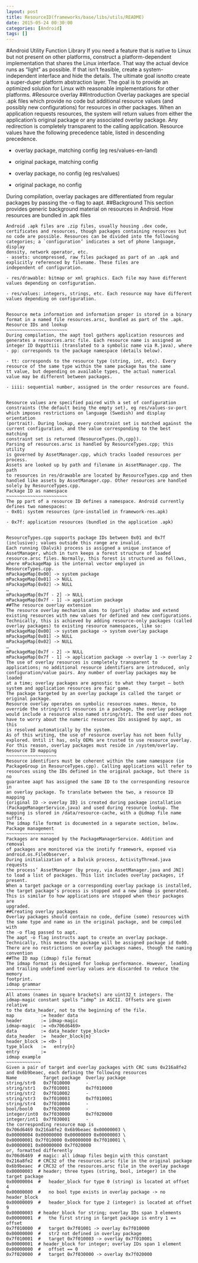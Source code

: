 ```yaml
---
layout: post
title: ResourceID(frameworks/base/libs/utils/README)
date: 2015-05-24 00:30:00
categories: [Android]
tags: []
---
```

#Android Utility Function Library
If you need a feature that is native to Linux but not present on other
platforms, construct a platform-dependent implementation that shares
the Linux interface.  That way the actual device runs as “light” as
possible.
If that isn’t feasible, create a system-independent interface and hide
the details.
The ultimate goal is*not*to create a super-duper platform abstraction
layer.  The goal is to provide an optimized solution for Linux with
reasonable implementations for other platforms.
#Resource overlay
##Introduction
Overlay packages are special .apk files which provide no code but
additional resource values (and possibly new configurations) for
resources in other packages. When an application requests resources,
the system will return values from either the application’s original
package or any associated overlay package. Any redirection is completely
transparent to the calling application.
Resource values have the following precedence table, listed in
descending precedence.
- overlay package, matching config (eg res/values-en-land)

- original package, matching config

- overlay package, no config (eg res/values)

- original package, no config


During compilation, overlay packages are differentiated from regular
packages by passing the -o flag to aapt.
##Background
This section provides generic background material on resources in
Android.
How resources are bundled in .apk files
~~~~~~~~~~~~~~~~~~~~~~~~~~~~~~~~~~~~~~~
Android .apk files are .zip files, usually housing .dex code,
certificates and resources, though packages containing resources but
no code are possible. Resources can be divided into the following
categories; a `configuration’ indicates a set of phone language, display
density, network operator, etc.
- assets: uncompressed, raw files packaged as part of an .apk and
explicitly referenced by filename. These files are
independent of configuration.

- res/drawable: bitmap or xml graphics. Each file may have different
values depending on configuration.

- res/values: integers, strings, etc. Each resource may have different
values depending on configuration.


Resource meta information and information proper is stored in a binary
format in a named file resources.arsc, bundled as part of the .apk.
Resource IDs and lookup
~~~~~~~~~~~~~~~~~~~~~~~
During compilation, the aapt tool gathers application resources and
generates a resources.arsc file. Each resource name is assigned an
integer ID 0xppttiii (translated to a symbolic name via R.java), where
- pp: corresponds to the package namespace (details below).

- tt: corresponds to the resource type (string, int, etc). Every
resource of the same type within the same package has the same
tt value, but depending on available types, the actual numerical
value may be different between packages.

- iiii: sequential number, assigned in the order resources are found.


Resource values are specified paired with a set of configuration
constraints (the default being the empty set), eg res/values-sv-port
which imposes restrictions on language (Swedish) and display orientation
(portrait). During lookup, every constraint set is matched against the
current configuration, and the value corresponding to the best matching
constraint set is returned (ResourceTypes.{h,cpp}).
Parsing of resources.arsc is handled by ResourceTypes.cpp; this utility
is governed by AssetManager.cpp, which tracks loaded resources per
process.
Assets are looked up by path and filename in AssetManager.cpp. The path
to resources in res/drawable are located by ResourceTypes.cpp and then
handled like assets by AssetManager.cpp. Other resources are handled
solely by ResourceTypes.cpp.
Package ID as namespace
~~~~~~~~~~~~~~~~~~~~~~~
The pp part of a resource ID defines a namespace. Android currently
defines two namespaces:
- 0x01: system resources (pre-installed in framework-res.apk)

- 0x7f: application resources (bundled in the application .apk)


ResourceTypes.cpp supports package IDs between 0x01 and 0x7f
(inclusive); values outside this range are invalid.
Each running (Dalvik) process is assigned a unique instance of
AssetManager, which in turn keeps a forest structure of loaded
resource.arsc files. Normally, this forest is structured as follows,
where mPackageMap is the internal vector employed in ResourceTypes.cpp.
mPackageMap[0x00] -> system package
mPackageMap[0x01] -> NULL
mPackageMap[0x02] -> NULL
…
mPackageMap[0x7f - 2] -> NULL
mPackageMap[0x7f - 1] -> application package
##The resource overlay extension
The resource overlay mechanism aims to (partly) shadow and extend
existing resources with new values for defined and new configurations.
Technically, this is achieved by adding resource-only packages (called
overlay packages) to existing resource namespaces, like so:
mPackageMap[0x00] -> system package -> system overlay package
mPackageMap[0x01] -> NULL
mPackageMap[0x02] -> NULL
…
mPackageMap[0x7f - 2] -> NULL
mPackageMap[0x7f - 1] -> application package -> overlay 1 -> overlay 2
The use of overlay resources is completely transparent to
applications; no additional resource identifiers are introduced, only
configuration/value pairs. Any number of overlay packages may be loaded
at a time; overlay packages are agnostic to what they target – both
system and application resources are fair game.
The package targeted by an overlay package is called the target or
original package.
Resource overlay operates on symbolic resources names. Hence, to
override the string/str1 resources in a package, the overlay package
would include a resource also named string/str1. The end user does not
have to worry about the numeric resources IDs assigned by aapt, as this
is resolved automatically by the system.
As of this writing, the use of resource overlay has not been fully
explored. Until it has, only OEMs are trusted to use resource overlay.
For this reason, overlay packages must reside in /system/overlay.
Resource ID mapping
~~~~~~~~~~~~~~~~~~~
Resource identifiers must be coherent within the same namespace (ie
PackageGroup in ResourceTypes.cpp). Calling applications will refer to
resources using the IDs defined in the original package, but there is no
guarantee aapt has assigned the same ID to the corresponding resource in
an overlay package. To translate between the two, a resource ID mapping
{original ID -> overlay ID} is created during package installation
(PackageManagerService.java) and used during resource lookup. The
mapping is stored in /data/resource-cache, with a @idmap file name
suffix.
The idmap file format is documented in a separate section, below.
Package management
~~~~~~~~~~~~~~~~~~
Packages are managed by the PackageManagerService. Addition and removal
of packages are monitored via the inotify framework, exposed via
android.os.FileObserver.
During initialization of a Dalvik process, ActivityThread.java requests
the process’ AssetManager (by proxy, via AssetManager.java and JNI)
to load a list of packages. This list includes overlay packages, if
present.
When a target package or a corresponding overlay package is installed,
the target package’s process is stopped and a new idmap is generated.
This is similar to how applications are stopped when their packages are
upgraded.
##Creating overlay packages
Overlay packages should contain no code, define (some) resources with
the same type and name as in the original package, and be compiled with
the -o flag passed to aapt.
The aapt -o flag instructs aapt to create an overlay package.
Technically, this means the package will be assigned package id 0x00.
There are no restrictions on overlay packages names, though the naming
convention
##The ID map (idmap) file format
The idmap format is designed for lookup performance. However, leading
and trailing undefined overlay values are discarded to reduce the memory
footprint.
idmap grammar
~~~~~~~~~~~~~
All atoms (names in square brackets) are uint32_t integers. The
idmap-magic constant spells “idmp” in ASCII. Offsets are given relative
to the data_header, not to the beginning of the file.
map          := header data
header       := idmap-magic
idmap-magic  := <0x706d6469>
data         := data_header type_block+
data_header  :=  header_block{m}
header_block := <0> |
type_block   :=   entry{n}
entry        :=
idmap example
~~~~~~~~~~~~~
Given a pair of target and overlay packages with CRC sums 0x216a8fe2
and 0x6b9beaec, each defining the following resources
Name          Target package  Overlay package
string/str0   0x7f010000      -
string/str1   0x7f010001      0x7f010000
string/str2   0x7f010002      -
string/str3   0x7f010003      0x7f010001
string/str4   0x7f010004      -
bool/bool0    0x7f020000      -
integer/int0  0x7f030000      0x7f020000
integer/int1  0x7f030001      -
the corresponding resource map is
0x706d6469 0x216a8fe2 0x6b9beaec 0x00000003 \
0x00000004 0x00000000 0x00000009 0x00000003 \
0x00000001 0x7f010000 0x00000000 0x7f010001 \
0x00000001 0x00000000 0x7f020000
or, formatted differently
0x706d6469  # magic: all idmap files begin with this constant
0x216a8fe2  # CRC32 of the resources.arsc file in the original package
0x6b9beaec  # CRC32 of the resources.arsc file in the overlay package
0x00000003  # header; three types (string, bool, integer) in the target package
0x00000004  #   header_block for type 0 (string) is located at offset 4
0x00000000  #   no bool type exists in overlay package -> no header_block
0x00000009  #   header_block for type 2 (integer) is located at offset 9
0x00000003  # header_block for string; overlay IDs span 3 elements
0x00000001  #   the first string in target package is entry 1 == offset
0x7f010000  #   target 0x7f01001 -> overlay 0x7f010000
0x00000000  #   str2 not defined in overlay package
0x7f010001  #   target 0x7f010003 -> overlay 0x7f010001
0x00000001  # header_block for integer; overlay IDs span 1 element
0x00000000  #   offset == 0
0x7f020000  #   target 0x7f030000 -> overlay 0x7f020000
